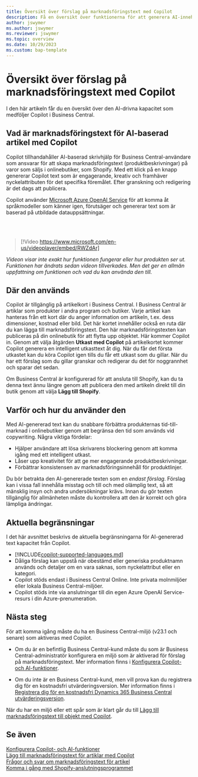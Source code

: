 ```yaml
---
title: Översikt över förslag på marknadsföringstext med Copilot
description: Få en översikt över funktionerna för att generera AI-innehåll i Business Central.
author: jswymer
ms.author: jswymer
ms.reviewer: jswymer
ms.topic: overview
ms.date: 10/29/2023
ms.custom: bap-template
---
```

# Översikt över förslag på marknadsföringstext med Copilot

<!--[!INCLUDE[ai-preview](includes/ai-preview.md)]-->

I den här artikeln får du en översikt över den AI-drivna kapacitet som medföljer Copilot i Business Central.

## Vad är marknadsföringstext för AI-baserad artikel med Copilot

Copilot tillhandahåller AI-baserad skrivhjälp för Business Central-användare som ansvarar för att skapa marknadsföringstext (produktbeskrivningar) på varor som säljs i onlinebutiker, som Shopify. Med ett klick på en knapp genererar Copilot text som är engagerande, kreativ och framhäver nyckelattributen för det specifika föremålet. Efter granskning och redigering är det dags att publicera.

Copilot använder [Microsoft Azure OpenAI Service](/azure/cognitive-services/openai/overview) för att komma åt språkmodeller som känner igen, förutsäger och genererar text som är baserad på utbildade datauppsättningar.

<br><br>  

> [!Video https://www.microsoft.com/en-us/videoplayer/embed/RWZdAr]

*Videon visar inte exakt hur funktionen fungerar eller hur produkten ser ut. Funktionen har ändrats sedan videon tillverkades. Men det ger en allmän uppfattning om funktionen och vad du kan använda den till.*
  
## Där den används

Copilot är tillgänglig på artikelkort i Business Central. I Business Central är artiklar som produkter i andra program och butiker. Varje artikel kan hanteras från ett kort där du anger information om artikeln, t.ex. dess dimensioner, kostnad eller bild. Det här kortet innehåller också en ruta där du kan lägga till marknadsföringstext. Den här marknadsföringstexten kan publiceras på din onlinebutik för att flytta upp objektet. Här kommer Copilot in. Genom att välja åtgärden **Utkast med Copilot** på artikelkortet kommer Copilot generera en intelligent utkasttext åt dig. När du får det första utkastet kan du köra Copilot igen tills du får ett utkast som du gillar. När du har ett förslag som du gillar granskar och redigerar du det för noggrannhet och sparar det sedan.

Om Business Central är konfigurerad för att ansluta till Shopify, kan du ta denna text ännu längre genom att publicera den med artikeln direkt till din butik genom att välja **Lägg till Shopify**.

## Varför och hur du använder den

Med AI-genererad text kan du snabbare förbättra produkternas tid-till-marknad i onlinebutiker genom att begränsa den tid som används vid copywriting. Några viktiga fördelar:

- Hjälper användare att lösa skrivarens blockering genom att komma igång med ett intelligent utkast.
- Låser upp kreativitet för att ge mer engagerande produktbeskrivningar.
- Förbättrar konsistensen av marknadsföringsinnehåll för produktlinjer.

Du bör betrakta den AI-genererade texten som en *endast förslag*. Förslag kan i vissa fall innehålla misstag och till och med olämplig text, så att mänsklig insyn och andra undersökningar krävs. Innan du gör texten tillgänglig för allmänheten måste du kontrollera att den är korrekt och göra lämpliga ändringar.

## Aktuella begränsningar

I det här avsnittet beskrivs de aktuella begränsningarna för AI-genererad text kapacitet från Copilot.

- [!INCLUDE[copilot-supported-languages.md](includes/copilot-supported-languages.md)]
- Dåliga förslag kan uppstå när obestämd eller generiska produktnamn används och detaljer om en vara saknas, som nyckelattribut eller en kategori.
- Copilot stöds endast i Business Central Online. Inte privata molnmiljöer eller lokala Business Central-miljöer.
- Copilot stöds inte via anslutningar till din egen Azure OpenAI Service-resurs i din Azure-prenumeration.

<!-- Partner extensibility of the AI capability by using AL code isn't supported.-->

## Nästa steg

För att komma igång måste du ha en Business Central-miljö (v23.1 och senare) som aktiveras med Copilot.

- Om du är en befintlig Business Central-kund måste du som är Business Central-administratör konfigurera en miljö som är aktiverad för förslag på marknadsföringstext. Mer information finns i [Konfigurera Copilot- och AI-funktioner](enable-ai.md).

- Om du inte är en Business Central-kund, men vill prova kan du registrera dig för en kostnadsfri utvärderingsversion. Mer information finns i [Registrera dig för en kostnadsfri Dynamics 365 Business Central utvärderingsversion](trial-signup.md).

När du har en miljö eller ett spår som är klart går du till [Lägg till marknadsföringstext till objekt med Copilot](item-marketing-text.md).  

## Se även

[Konfigurera Copilot- och AI-funktioner](enable-ai.md)  
[Lägg till marknadsföringstext för artiklar med Copilot](item-marketing-text.md)  
[Frågor och svar om marknadsföringstext för artikel](faqs-marketing-text.md)  
[Komma i gång med Shopify-anslutningsprogrammet](shopify/get-started.md)  
